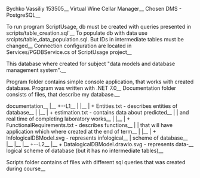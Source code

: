 Bychko Vassiliy 153505__
Virtual Wine Cellar Manager__
Chosen DMS - PostgreSQL__

To run program ScriptUsage, db must be created with queries presented in scripts/table_creation.sql'__
To populate db with data use srcipts/table_data_population.sql. But IDs in intermediate tables must be changed__
Connection configuration are located in Services/PGDBService.cs of ScriptUsage project__


This database where created for subject "data models and database management system".__ 

Program folder contains simple console application, that works with created database. Program was written with .NET 7.0__
Documentation folder consists of files, that describe my database.__

documentation__
	|__
	+--L1__
	|  |__
	|  + Entities.txt - describes entities of database__
	|  |__
	|  + estimation.txt - contains data about predicted__
	|  | and real time of completing laboratory works__
	|  |__
	|  + FunctionalRequirements.txt - describes functions__
	|  | that will have application which where created at the end of term__
	|  |__
	|  + InfologicalDBModel.svg - represents infological__
	|    scheme of database__
	|__
	|__
	|__
	+--L2__
	   |__
	   + DatalogicalDBModel.drawio.svg - represents data-__
	     logical scheme of database (but it has no intermediate tables)__


Scripts folder contains of files with different sql queries that was created during course__


	   